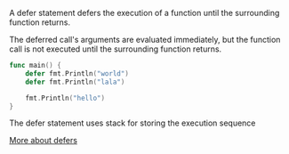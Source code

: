 A defer statement defers the execution of a function until the surrounding function returns.

The deferred call's arguments are evaluated immediately, but the function call is not executed until the surrounding function returns.

```Go
func main() {
	defer fmt.Println("world")
	defer fmt.Println("lala")

	fmt.Println("hello")
}
```

The defer statement uses stack for storing the execution sequence

[More about defers](https://go.dev/blog/defer-panic-and-recover)

